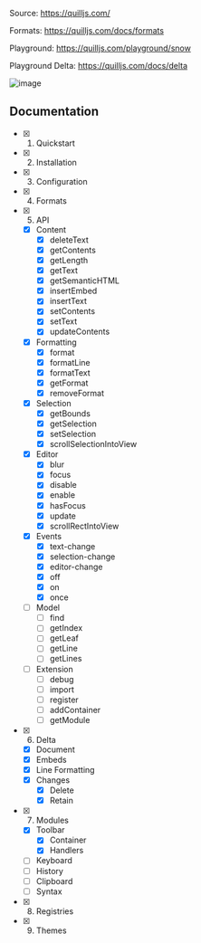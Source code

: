 Source: https://quilljs.com/

Formats: https://quilljs.com/docs/formats

Playground: https://quilljs.com/playground/snow

Playground Delta: https://quilljs.com/docs/delta

![image](https://github.com/jaenfigueroa/poc_quill/assets/69079292/8dd04b9d-dcd9-49de-95a0-cd72342ac314)

## Documentation

- [x] 1. Quickstart
- [x] 2. Installation
- [x] 3. Configuration
- [x] 4. Formats
- [x] 5. API
  - [x] Content
    - [x] deleteText
    - [x] getContents
    - [x] getLength
    - [x] getText
    - [x] getSemanticHTML
    - [x] insertEmbed
    - [x] insertText
    - [x] setContents
    - [x] setText
    - [x] updateContents
  - [x] Formatting
    - [x] format
    - [x] formatLine
    - [x] formatText
    - [x] getFormat
    - [x] removeFormat
  - [x] Selection
    - [x] getBounds
    - [x] getSelection
    - [x] setSelection
    - [x] scrollSelectionIntoView
  - [x] Editor
    - [x] blur
    - [x] focus
    - [x] disable
    - [x] enable
    - [x] hasFocus
    - [x] update
    - [x] scrollRectIntoView
  - [x] Events
    - [x] text-change
    - [x] selection-change
    - [x] editor-change
    - [x] off
    - [x] on
    - [x] once
  - [ ] Model
    - [ ] find
    - [ ] getIndex
    - [ ] getLeaf
    - [ ] getLine
    - [ ] getLines
  - [ ] Extension
    - [ ] debug
    - [ ] import
    - [ ] register
    - [ ] addContainer
    - [ ] getModule
- [x] 6. Delta
  - [x] Document
  - [x] Embeds
  - [x] Line Formatting
  - [x] Changes
    - [x] Delete
    - [x] Retain
- [x] 7. Modules
  - [x] Toolbar
    - [x] Container
    - [x] Handlers
  - [ ] Keyboard
  - [ ] History
  - [ ] Clipboard
  - [ ] Syntax
- [x] 8. Registries
- [x] 9. Themes
